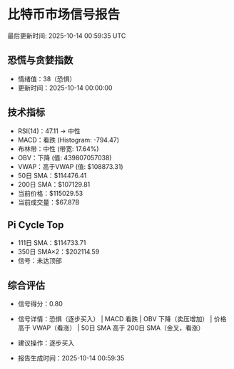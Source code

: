 # 比特币市场信号报告

最后更新时间: 2025-10-14 00:59:35 UTC

## 恐慌与贪婪指数
- 情绪值：38（恐惧）
- 更新时间：2025-10-14 00:00:00

## 技术指标
- RSI(14)：47.11 → 中性
- MACD：看跌 (Histogram: -794.47)
- 布林带：中性 (带宽: 17.64%)
- OBV：下降 (值: 439807057038)
- VWAP：高于VWAP (值: $108873.31)
- 50日 SMA：$114476.41
- 200日 SMA：$107129.81
- 当前价格：$115029.53
- 当前成交量：$67.87B

## Pi Cycle Top
- 111日 SMA：$114733.71
- 350日 SMA×2：$202114.59
- 信号：未达顶部

## 综合评估
- 信号得分：0.80
- 信号详情：恐惧（逐步买入） | MACD 看跌 | OBV 下降（卖压增加） | 价格高于 VWAP（看涨） | 50日 SMA 高于 200日 SMA（金叉，看涨）
- 建议操作：逐步买入

- 报告生成时间：2025-10-14 00:59:35